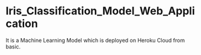 # Iris_Classification_Model_Web_Application
It is a Machine Learning Model which is deployed on Heroku Cloud from basic.
